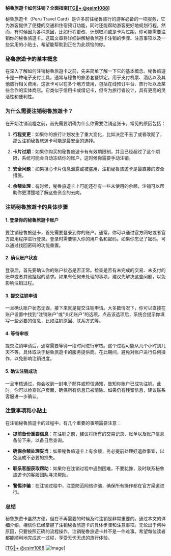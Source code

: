 **秘魯旅遊卡如何注销？全面指南[[TG💪+ @esim1088](https://t.me/s/esim1088)]**

秘魯旅遊卡（Peru Travel Card）是许多前往秘魯旅行的游客必备的一项服务，它为游客提供了便捷的交通和住宿预订功能，同时还能帮助游客更好地规划行程。然而，有时候因为各种原因，比如行程更改、计划取消或是卡片过期，你可能需要注销你的秘魯旅遊卡。这篇文章将详细讲解秘魯旅遊卡注销的步骤、注意事项以及一些实用的小贴士，希望能帮助到正在为此烦恼的你。

### 秘魯旅遊卡的基本概念

在深入了解如何注销秘魯旅遊卡之前，先来简单了解一下它的基本概念。秘魯旅遊卡是一种电子支付工具，通常与秘魯的旅游套餐绑定，用于支付机票、酒店以及其他旅行相关费用。这张卡可以在多个地方使用，包括在线预订平台、旅行社以及某些合作的实体商店。它类似于信用卡或借记卡，但专为旅行者设计，具有更高的灵活性和便利性。

### 为什么需要注销秘魯旅遊卡？

在开始注销流程之前，首先需要明确为什么你需要注销这张卡。常见的原因包括：

1. **行程变更**：如果你的旅行计划发生了重大变化，比如决定不去了或者改期了，那么注销秘魯旅遊卡可能是最安全的选择。
   
2. **卡片过期**：如果你购买的秘魯旅遊卡有有效期限制，并且已经超过了这个期限，系统可能会自动冻结你的账户，这时候你需要手动注销。

3. **安全问题**：如果担心卡片信息泄露或被盗用，注销秘魯旅遊卡是最直接的安全措施。

4. **余额处理**：有时候，秘魯旅遊卡上可能还存有一些未使用的余额，注销可以帮助你更清楚地了解这些资金的去向。

### 注销秘魯旅遊卡的具体步骤

#### 1. 登录你的秘魯旅遊卡账户

要注销秘魯旅遊卡，首先需要登录到你的账户。通常，你可以通过官方网站或者官方应用程序进行登录。登录时需要输入你的用户名和密码。如果你忘记了密码，可以通过找回密码的功能重置。

#### 2. 确认账户状态

登录后，首先要确认你的账户状态是否正常。检查是否有未完成的交易、未支付的账单或者其他挂起的请求。如果有任何未处理的事项，建议先解决这些问题，以免影响注销过程。

#### 3. 提交注销申请

一旦确认账户状态无误，接下来就是提交注销申请。大多数情况下，你可以直接在账户设置中找到“注销账户”或“关闭账户”的选项。点击该选项后，系统会提示你填写一些必要的信息，比如注销原因、联系方式等。

#### 4. 等待审核

提交注销申请后，通常需要等待一段时间进行审核。这个过程可能从几个小时到几天不等，具体取决于秘魯旅遊卡的服务提供商。在此期间，避免对账户进行任何操作，以免影响注销进度。

#### 5. 确认注销成功

一旦审核通过，你会收到一封电子邮件或短信通知，告知你账户已成功注销。此时，你可以检查账户页面，确保所有信息已被清除。如果仍有残留信息，建议联系客服进一步确认。

### 注意事项和小贴士

在注销秘魯旅遊卡的过程中，有几个重要的事项需要注意：

- **提前备份重要信息**：在注销之前，建议将所有的交易记录、账单以及账户信息备份下来，以备日后查询。
  
- **确保余额处理妥当**：如果秘魯旅遊卡上有余额，务必提前处理好退款事宜，以免造成不必要的损失。

- **联系客服获取帮助**：如果你在注销过程中遇到困难，不要犹豫，及时联系秘魯旅遊卡的客服团队寻求帮助。

- **警惕诈骗**：在注销过程中，注意防范网络诈骗，确保所有操作都在官方渠道进行。

### 总结

秘魯旅遊卡虽然方便，但在不再需要的时候及时注销是非常重要的。通过本文的详细介绍，相信你已经掌握了注销秘魯旅遊卡的具体步骤和注意事项。无论出于何种原因，只要按照正确的流程操作，注销秘魯旅遊卡并不是一件难事。希望每位读者都能顺利地完成这一过程，享受无忧无虑的旅行体验。

[[TG💪+ @esim1088](https://t.me/s/esim1088) ![Image](https://i.postimg.cc/4NQfJmqS/Snipaste-2025-05-13-00-14-12.png)]